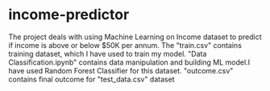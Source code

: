 # income-predictor
The project deals with using Machine Learning on Income dataset to predict if income is above or below $50K per annum.
The "train.csv" contains training dataset, which I have used to train my model.
"Data Classification.ipynb" contains data manipulation and building ML model.I have used Random Forest Classifier for this dataset.
"outcome.csv" contains final outcome for "test_data.csv" dataset

